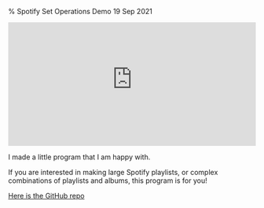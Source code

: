 % Spotify Set Operations Demo
19 Sep 2021

<div style="position:relative;padding-bottom:50%;height:0;overflow:hidden;max-width: 100%;">
<iframe style="position:absolute;top:0;left:0;width:100%;height:100%;" frameborder="0" allow="accelerometer; autoplay; encrypted-media; gyroscope; picture-in-picture" allowfullscreen src="https://www.youtube-nocookie.com/embed/pA5ROJBC2sE"></iframe>
</div>

I made a little program that I am happy with.

If you are interested in making large Spotify playlists, or complex combinations of playlists and albums, this program is for you!

[Here is the GitHub repo](https://github.com/wavecommander/spotify-set-operations)
